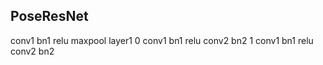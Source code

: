 ## PoseResNet
conv1
bn1
relu
maxpool
layer1
  0 conv1
    bn1
    relu
    conv2
    bn2
  1 conv1
    bn1
    relu
    conv2
    bn2